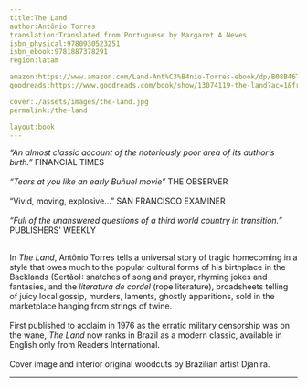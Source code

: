 ```yaml
---
title:The Land
author:Antônio Torres
translation:Translated from Portuguese by Margaret A.Neves
isbn_physical:9780930523251
isbn_ebook:9781887378291
region:latam

amazon:https://www.amazon.com/Land-Ant%C3%B4nio-Torres-ebook/dp/B08B46TTSN
goodreads:https://www.goodreads.com/book/show/13074119-the-land?ac=1&from_search=true&qid=86P5umFZfL&rank=1

cover:./assets/images/the-land.jpg
permalink:/the-land

layout:book
---
```

*“An almost classic account of the notoriously poor area of its author’s birth.”* 
FINANCIAL TIMES
<br><br>
*“Tears at you like an early Buñuel movie”*		THE OBSERVER
<br><br>
“Vivid, moving, explosive…”		SAN FRANCISCO EXAMINER
<br><br>
*“Full of the unanswered questions of a third world country in transition.”*  PUBLISHERS' WEEKLY
<br><br>

In *The Land*, Antônio Torres tells a universal story of tragic homecoming in a style that owes much to the popular cultural forms of his birthplace in the Backlands (Sertão): snatches of song and prayer, rhyming jokes and fantasies, and the *literatura de cordel* (rope literature), broadsheets telling of juicy local gossip, murders, laments, ghostly apparitions, sold in the marketplace hanging from strings of twine. 
<br><br>
First published to acclaim in 1976 as the erratic military censorship was on the wane, *The Land* now ranks in Brazil as a modern classic, available in English only from Readers International.
<br><br>
Cover image and interior original woodcuts by Brazilian artist Djanira.



---
